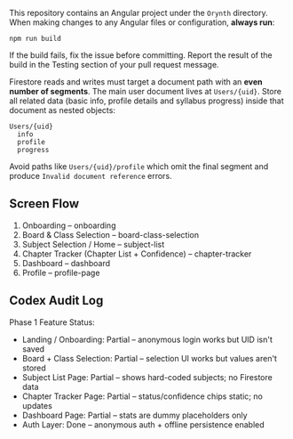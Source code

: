 This repository contains an Angular project under the `Orynth` directory.
When making changes to any Angular files or configuration, **always run**:

```
npm run build
```

If the build fails, fix the issue before committing.
Report the result of the build in the Testing section of your pull request message.

Firestore reads and writes must target a document path with an **even number of
segments**. The main user document lives at `Users/{uid}`. Store all related
data (basic info, profile details and syllabus progress) inside that document as
nested objects:

```
Users/{uid}
  info
  profile
  progress
```
Avoid paths like `Users/{uid}/profile` which omit the final segment and produce
`Invalid document reference` errors.

## Screen Flow

1. Onboarding – onboarding
2. Board & Class Selection – board-class-selection
3. Subject Selection / Home – subject-list
4. Chapter Tracker (Chapter List + Confidence) – chapter-tracker
5. Dashboard – dashboard
6. Profile – profile-page

## Codex Audit Log

Phase 1 Feature Status:
- Landing / Onboarding: Partial – anonymous login works but UID isn't saved
- Board + Class Selection: Partial – selection UI works but values aren't stored
- Subject List Page: Partial – shows hard-coded subjects; no Firestore data
- Chapter Tracker Page: Partial – status/confidence chips static; no updates
- Dashboard Page: Partial – stats are dummy placeholders only
- Auth Layer: Done – anonymous auth + offline persistence enabled


